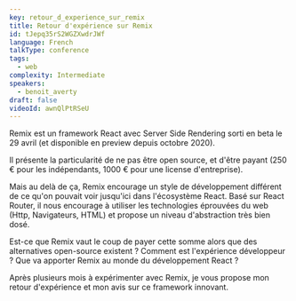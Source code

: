 ```yaml
---
key: retour_d_experience_sur_remix
title: Retour d'expérience sur Remix
id: tJepq35rS2WGZXwdrJWf
language: French
talkType: conference
tags:
  - web
complexity: Intermediate
speakers:
  - benoit_averty
draft: false
videoId: awnQlPtRSeU
---
```


Remix est un framework React avec Server Side Rendering sorti en beta le 29 avril (et disponible en preview depuis octobre 2020).

Il présente la particularité de ne pas être open source, et d'être payant (250 € pour les indépendants, 1000 € pour une license d'entreprise).

Mais au delà de ça, Remix encourage un style de développement différent de ce qu'on pouvait voir jusqu'ici dans l'écosystème React. Basé sur React Router, il nous encourage à utiliser les technologies éprouvées du web (Http, Navigateurs, HTML) et propose un niveau d'abstraction  très bien dosé.

Est-ce que Remix vaut le coup de payer cette somme alors que des alternatives open-source existent ? Comment est l'expérience développeur ? Que va apporter Remix au monde du développement React ? 

Après plusieurs mois à expérimenter avec Remix, je vous propose mon retour d'expérience et mon avis sur ce framework innovant.
